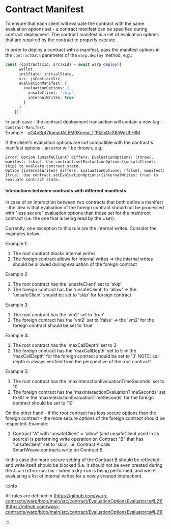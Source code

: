# Contract Manifest

To ensure that each client will evaluate the contract with the same evaluation options set - a
contract manifest can be specified during contract deployment.
The contract manifest is a set of evaluation options that are required by the contract to properly execute.  

In order to deploy a contract with a manifest, pass the manifest options in the `contractData` parameter of the `warp.deploy` method, e.g.:

```ts
const {contractTxId, srcTxId} = await warp.deploy({
      wallet,
      initState: initialState,
      src: jsContractSrc,
      evaluationManifest: {
        evaluationOptions: {
          unsafeClient: 'skip',
          internalWrites: true
        }
      }
    });
```  

In such case - the contract deployment transaction will contain a new tag - `Contract-Manifest`.  
Example - [oG4vBpf7IqmadALEM9XmguLTfRlztxDcX8lWdUfiHIM](https://sonar.warp.cc/#/app/contract/oG4vBpf7IqmadALEM9XmguLTfRlztxDcX8lWdUfiHIM#tags).

If the client's evaluation options are not compatible with the contract's manifest options - an error will be thrown, e.g.:
```
Error: Option {unsafeClient} differs. EvaluationOptions: [throw], manifest: [skip]. Use contract.setEvaluationOptions({unsafeClient: skip) to evaluate contract state.
Option {internalWrites} differs. EvaluationOptions: [false], manifest: [true]. Use contract.setEvaluationOptions({internalWrites: true) to evaluate contract state.
```

#### Interactions between contracts with different manifests
In case of an interaction between two contracts that both define a manifest - the idea is that evaluation of the foreign contract should not be processed with "less secure" evaluation options than those set for the main/root contract (i.e. the one that is being read by the User).

Currently, one exception to this rule are the internal writes.
Consider the examples below:

Example 1:
1. The root contract blocks internal writes
5. The foreign contract allows for internal writes
   => the internal writes should be allowed during evaluation of the foreign contract

Example 2:
1. The root contract has the 'unsafeClient' set to 'skip'
2. The foreign contract has the 'unsafeClient' to 'allow'
   => the 'unsafeClient' should be set to 'skip' for foreign contract

Example 3:
1. The root contract has the 'vm2' set to 'true'
2. The foreign contract has the 'vm2' set to 'false'
   => the 'vm2' for the foreign contract should be set to 'true'

Example 4:
1. The root contract has the 'maxCallDepth' set to 3
2. The foreign contract has the 'maxCallDepth' set to 5
   => the 'maxCallDepth' for the foreign contract should be set to '3'
   NOTE: call depth is always verified from the perspective of the root contract!

Example 5:
1. The root contract has the 'maxInteractionEvaluationTimeSeconds' set to 10
2. The foreign contract has the 'maxInteractionEvaluationTimeSeconds' set to 60
   => the 'maxInteractionEvaluationTimeSeconds' for the foreign contract should be set to '10'

On the other hand - if the root contract has less secure options than the foreign contract -
the more secure options of the foreign contract should be respected.
Example:
1. Contract "A" with 'unsafeClient' = 'allow' (and unsafeClient used in its source) is performing
   write operation on Contract "B" that has 'unsafeClient' set to 'skip'.
   i.e. Contract A calls SmartWeave.contracts.write on Contract B.

In this case the more secure setting of the Contract B should be reflected - and write itself
should be blocked (i.e. it should not be even created during the `A.writeInteraction` - when a dry-run
is being performed, and we're evaluating a list of internal writes for a newly created interaction).

:::info

All rules are defined in [https://github.com/warp-contracts/warp/blob/main/src/contract/EvaluationOptionsEvaluator.ts#L21](https://github.com/warp-contracts/warp/blob/main/src/contract/EvaluationOptionsEvaluator.ts#L21)

:::
